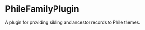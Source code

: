 PhileFamilyPlugin
=================

A plugin for providing sibling and ancestor records to Phile themes.
